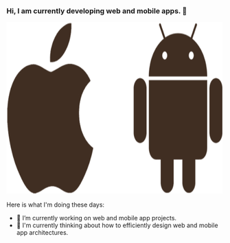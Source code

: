 ### Hi, I am currently developing web and mobile apps. 👋

<p align="center">
  <img src="logo.png" width="800" height="400" alt="accessibility text">
</p>

Here is what I'm doing these days:

- 🔭 I’m currently working on web and mobile app projects.
- 🌱 I'm currently thinking about how to efficiently design web and mobile app architectures.
